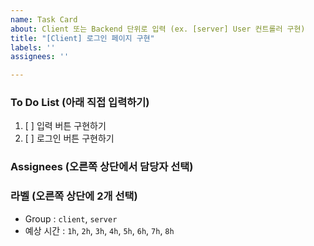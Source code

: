 ```yaml
---
name: Task Card
about: Client 또는 Backend 단위로 입력 (ex. [server] User 컨트롤러 구현)
title: "[Client] 로그인 페이지 구현"
labels: ''
assignees: ''

---
```


### To Do List (아래 직접 입력하기)
1. [ ] 입력 버튼 구현하기
2. [ ] 로그인 버튼 구현하기

### Assignees (오른쪽 상단에서 담당자 선택)

### 라벨 (오른쪽 상단에 2개 선택)
- Group : `client`, `server`
- 예상 시간 : `1h`, `2h`, `3h`, `4h`, `5h`, `6h`, `7h`, `8h`
